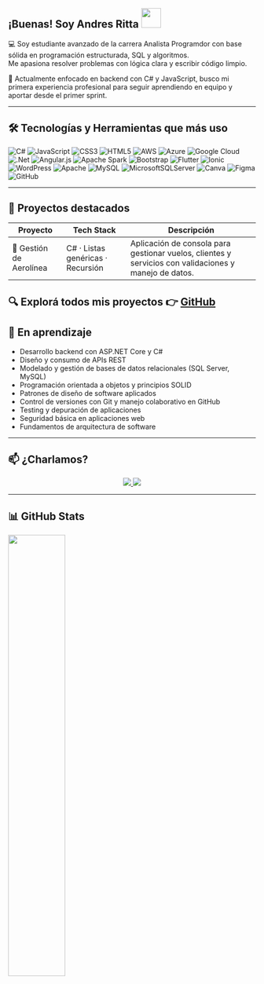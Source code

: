 ## ¡Buenas! Soy Andres Ritta <img src="https://raw.githubusercontent.com/iampavangandhi/iampavangandhi/master/gifs/Hi.gif" width="40" />

💻 Soy estudiante avanzado de la carrera Analista Programdor con base sólida en programación estructurada, SQL y algoritmos.  
Me apasiona resolver problemas con lógica clara y escribir código limpio.

🚀 Actualmente enfocado en backend con C# y JavaScript, busco mi primera experiencia profesional para seguir aprendiendo en equipo y aportar desde el primer sprint.

---

## 🛠️ Tecnologías y Herramientas que más uso
![C#](https://img.shields.io/badge/c%23-%23239120.svg?style=for-the-badge&logo=csharp&logoColor=white) ![JavaScript](https://img.shields.io/badge/javascript-%23323330.svg?style=for-the-badge&logo=javascript&logoColor=%23F7DF1E) ![CSS3](https://img.shields.io/badge/css3-%231572B6.svg?style=for-the-badge&logo=css3&logoColor=white) ![HTML5](https://img.shields.io/badge/html5-%23E34F26.svg?style=for-the-badge&logo=html5&logoColor=white) ![AWS](https://img.shields.io/badge/AWS-%23FF9900.svg?style=for-the-badge&logo=amazon-aws&logoColor=white) ![Azure](https://img.shields.io/badge/azure-%230072C6.svg?style=for-the-badge&logo=microsoftazure&logoColor=white) ![Google Cloud](https://img.shields.io/badge/GoogleCloud-%234285F4.svg?style=for-the-badge&logo=google-cloud&logoColor=white) ![.Net](https://img.shields.io/badge/.NET-5C2D91?style=for-the-badge&logo=.net&logoColor=white) ![Angular.js](https://img.shields.io/badge/angular.js-%23E23237.svg?style=for-the-badge&logo=angularjs&logoColor=white) ![Apache Spark](https://img.shields.io/badge/Apache%20Spark-FDEE21?style=for-the-badge&logo=apachespark&logoColor=black) ![Bootstrap](https://img.shields.io/badge/bootstrap-%238511FA.svg?style=for-the-badge&logo=bootstrap&logoColor=white) ![Flutter](https://img.shields.io/badge/Flutter-%2302569B.svg?style=for-the-badge&logo=Flutter&logoColor=white) ![Ionic](https://img.shields.io/badge/Ionic-%233880FF.svg?style=for-the-badge&logo=Ionic&logoColor=white) ![WordPress](https://img.shields.io/badge/WordPress-%23117AC9.svg?style=for-the-badge&logo=WordPress&logoColor=white) ![Apache](https://img.shields.io/badge/apache-%23D42029.svg?style=for-the-badge&logo=apache&logoColor=white) ![MySQL](https://img.shields.io/badge/mysql-4479A1.svg?style=for-the-badge&logo=mysql&logoColor=white) ![MicrosoftSQLServer](https://img.shields.io/badge/Microsoft%20SQL%20Server-CC2927?style=for-the-badge&logo=microsoft%20sql%20server&logoColor=white) ![Canva](https://img.shields.io/badge/Canva-%2300C4CC.svg?style=for-the-badge&logo=Canva&logoColor=white) ![Figma](https://img.shields.io/badge/figma-%23F24E1E.svg?style=for-the-badge&logo=figma&logoColor=white) ![GitHub](https://img.shields.io/badge/github-%23121011.svg?style=for-the-badge&logo=github&logoColor=white)

---

## 📂 Proyectos destacados

| Proyecto                          | Tech Stack                        | Descripción                                                               |
|----------------------------------|---------------------------------|---------------------------------------------------------------------------|
| 🎯 Gestión de Aerolínea           | C# · Listas genéricas · Recursión | Aplicación de consola para gestionar vuelos, clientes y servicios con validaciones y manejo de datos. |

🔍 Explorá todos mis proyectos 👉 [GitHub](https://github.com/Ritta13?tab=repositories)
---

## 🚧 En aprendizaje

- Desarrollo backend con ASP.NET Core y C#
- Diseño y consumo de APIs REST
- Modelado y gestión de bases de datos relacionales (SQL Server, MySQL)
- Programación orientada a objetos y principios SOLID
- Patrones de diseño de software aplicados
- Control de versiones con Git y manejo colaborativo en GitHub
- Testing y depuración de aplicaciones
- Seguridad básica en aplicaciones web
- Fundamentos de arquitectura de software

---

## 📫 ¿Charlamos?

<div align="center">
  <a href="https://www.linkedin.com/in/andres-ritta-09b41b231/" target="_blank">
    <img src="https://img.shields.io/badge/-LinkedIn-%230077B5?style=for-the-badge&logo=linkedin&logoColor=white">
  </a> 
  <a href = "mailto:andrescaravadossi@gmail.com">
    <img src="https://img.shields.io/badge/-Gmail-%23333?style=for-the-badge&logo=gmail&logoColor=white">
  </a>
</div>

---

## 📊 GitHub Stats

<div align="left">
  <img src="https://github-readme-stats.vercel.app/api?username=Ritta13&show_icons=true&theme=radical&hide_border=true" width="48%" />
</div>
